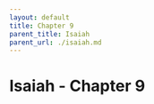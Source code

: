 ```yaml
---
layout: default
title: Chapter 9
parent_title: Isaiah
parent_url: ./isaiah.md
---
```


# Isaiah - Chapter 9
